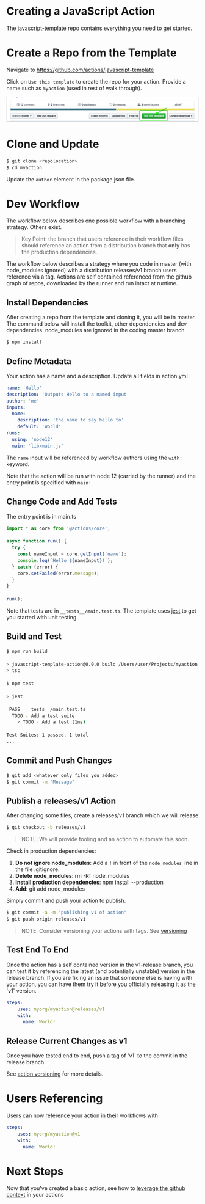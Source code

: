 # Creating a JavaScript Action

The [javascript-template](https://github.com/actions/javascript-template) repo contains everything you need to get started.

# Create a Repo from the Template

Navigate to https://github.com/actions/javascript-template

Click on `Use this template` to create the repo for your action.  Provide a name such as `myaction` (used in rest of walk through).

![template](assets/node12-template.png)

# Clone and Update

```bash
$ git clone <repolocation>
$ cd myaction
```

Update the `author` element in the package.json file.

# Dev Workflow

The workflow below describes one possible workflow with a branching strategy.  Others exist.  

> Key Point: the branch that users reference in their workflow files should reference an action from a distribution branch that **only** has the production dependencies. 

The workflow below describes a strategy where you code in master (with node_modules ignored) with a distribution releases/v1 branch users reference via a tag.  Actions are self contained referenced from the github graph of repos, downloaded by the runner and run intact at runtime.

## Install Dependencies

After creating a repo from the template and cloning it, you will be in master.  The command below will install the toolkit, other dependencies and dev dependencies.  node_modules are ignored in the coding master branch.

```bash
$ npm install
```

## Define Metadata

Your action has a name and a description.  Update all fields in action.yml .

```yaml
name: 'Hello'
description: 'Outputs Hello to a named input'
author: 'me'
inputs: 
  name:
    description: 'the name to say hello to'
    default: 'World'
runs:
  using: 'node12'
  main: 'lib/main.js'

```

The `name` input will be referenced by workflow authors using the `with:` keyword.

Note that the action will be run with node 12 (carried by the runner) and the entry point is specified with `main:` 

## Change Code and Add Tests

The entry point is in main.ts

```typescript
import * as core from '@actions/core';

async function run() {
  try {
    const nameInput = core.getInput('name');
    console.log(`Hello ${nameInput}!`);
  } catch (error) {
    core.setFailed(error.message);
  }
}

run();
```

Note that tests are in `__tests__/main.test.ts`.  The template uses [jest](https://github.com/facebook/jest) to get you started with unit testing.

## Build and Test

```bash
$ npm run build

> javascript-template-action@0.0.0 build /Users/user/Projects/myaction
> tsc

$ npm test

> jest

 PASS  __tests__/main.test.ts
  TODO - Add a test suite
    ✓ TODO - Add a test (1ms)

Test Suites: 1 passed, 1 total
...
```

## Commit and Push Changes

```bash
$ git add <whatever only files you added>
$ git commit -m "Message"
```

## Publish a releases/v1 Action

After changing some files, create a releases/v1 branch which we will release 

```bash
$ git checkout -b releases/v1
```

> NOTE: We will provide tooling and an action to automate this soon.

Check in production dependencies:
1. **Do not ignore node_modules**:  Add a `!` in front of the `node_modules` line in the file .gitignore.
2. **Delete node_modules**: rm -Rf node_modules
3. **Install production dependencies**: npm install --production
4. **Add**: git add node_modules


Simply commit and push your action to publish.

```bash
$ git commit -a -m "publishing v1 of action"
$ git push origin releases/v1
```

> NOTE: Consider versioning your actions with tags.  See [versioning](action-versioning.md)

## Test End To End

Once the action has a self contained version in the v1-release branch, you can test it by referencing the latest (and potentially unstable) version in the release branch.  If you are fixing an issue that someone else is having with your action, you can have them try it before you officially releasing it as the 'v1' version.

```yaml
steps:
    uses: myorg/myaction@releases/v1
    with:
      name: World!
```

## Release Current Changes as v1

Once you have tested end to end, push a tag of 'v1' to the commit in the release branch.

See [action versioning](action-versioning.md) for more details.

# Users Referencing

Users can now reference your action in their workflows with

```yaml
steps:
    uses: myorg/myaction@v1
    with:
      name: World!
```

# Next Steps

Now that you've created a basic action, see how to [leverage the github context](./github-package) in your actions